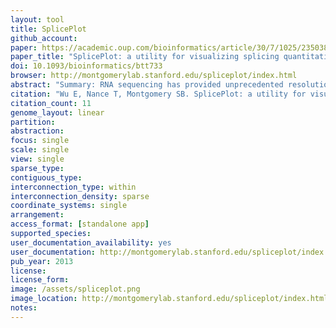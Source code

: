 ```yaml
---
layout: tool 
title: SplicePlot
github_account: 
paper: https://academic.oup.com/bioinformatics/article/30/7/1025/235038
paper_title: "SplicePlot: a utility for visualizing splicing quantitative trait loci"
doi: 10.1093/bioinformatics/btt733
browser: http://montgomerylab.stanford.edu/spliceplot/index.html
abstract: "Summary: RNA sequencing has provided unprecedented resolution of alternative splicing and splicing quantitative trait loci (sQTL). However, there are few tools available for visualizing the genotype-dependent effects of splicing at a population level. SplicePlot is a simple command line utility that produces intuitive visualization of sQTLs and their effects. SplicePlot takes mapped RNA sequencing reads in BAM format and genotype data in VCF format as input and outputs publication-quality Sashimi plots, hive plots and structure plots, enabling better investigation and understanding of the role of genetics on alternative splicing and transcript structure. Availability and implementation: Source code and detailed documentation are available at http://montgomerylab.stanford.edu/spliceplot/index.html under Resources and at Github. SplicePlot is implemented in Python and is supported on Linux and Mac OS. A VirtualBox virtual machine running Ubuntu with SplicePlot already installed is also available."
citation: "Wu E, Nance T, Montgomery SB. SplicePlot: a utility for visualizing splicing quantitative trait loci. Bioinformatics. academic.oup.com; 2014;30: 1025–1026."
citation_count: 11
genome_layout: linear
partition: 
abstraction: 
focus: single
scale: single
view: single
sparse_type: 
contiguous_type: 
interconnection_type: within
interconnection_density: sparse
coordinate_systems: single
arrangement: 
access_format: [standalone app]
supported_species: 
user_documentation_availability: yes
user_documentation: http://montgomerylab.stanford.edu/spliceplot/index.html#running-spliceplot
pub_year: 2013
license: 
license_form: 
image: /assets/spliceplot.png
image_location: http://montgomerylab.stanford.edu/spliceplot/index.html
notes: 
---
```

